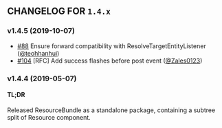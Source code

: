 ## CHANGELOG FOR `1.4.x`

### v1.4.5 (2019-10-07)

- [#88](https://github.com/Sylius/SyliusResourceBundle/issues/88) Ensure forward compatibility with ResolveTargetEntityListener ([@teohhanhui](https://github.com/teohhanhui))
- [#104](https://github.com/Sylius/SyliusResourceBundle/issues/104) [RFC] Add success flashes before post event ([@Zales0123](https://github.com/Zales0123))

### v1.4.4 (2019-05-07)

#### TL;DR

Released ResourceBundle as a standalone package, containing a subtree split of Resource component.
